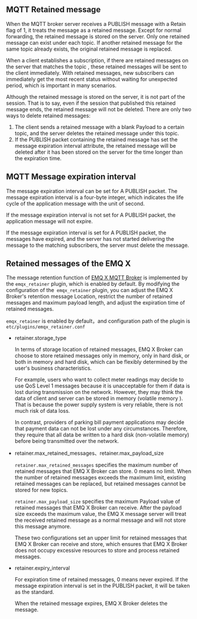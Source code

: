 
## MQTT Retained message

When the MQTT broker server receives a PUBLISH message with a Retain flag of 1, it treats the message as a retained message. Except for normal forwarding, the retained message is stored on the server. Only one retained message can exist under each topic. If another retained message for the same topic already exists, the original retained message is replaced.

When a client establishes a subscription, if there are retained messages on the server that matches the topic , these retained messages will be sent to the client immediately. With retained messages, new subscribers can immediately get the most recent status without waiting for unexpected period, which is important in many scenarios.

Although the retained message is stored on the server, it is not part of the session. That is to say, even if the session that published this retained message ends, the retained message will not be deleted. There are only two ways to delete retained messages:

1. The client sends a retained message with a blank Payload to a certain topic, and the server deletes the retained message under this topic.
2. If the PUBLISH packet containing the retained message has set the message expiration interval attribute, the retained message will be deleted after it has been stored on the server for the time longer than the expiration time.

## MQTT Message expiration interval

The message expiration interval can be set for A PUBLISH packet. The message expiration interval is a four-byte integer, which indicates the life cycle of the application message with the unit of second.

If the message expiration interval is not set for A PUBLISH packet, the application message will not expire.

If the message expiration interval is set for A PUBLISH packet, the messages have expired, and the server has not started delivering the message to the matching subscribers, the server must delete the message.

## Retained messages of the EMQ X

The message retention function of [EMQ X MQTT Broker](https://emqx.io) is implemented by the `emqx_retainer` plugin, which is enabled by default. By modifying the configuration of the` emqx_retainer` plugin, you can adjust the EMQ X Broker's retention message Location, restrict the number of retained messages and maximum payload length, and adjust the expiration time of retained messages.

`emqx_retainer` is enabled by default，and configuration path of the plugin is `etc/plugins/emqx_retainer.conf`

+ retainer.storage_type

  In terms of storage location of retained messages, EMQ X Broker can choose to store retained messages only in memory, only in hard disk, or both in memory and hard disk, which can be flexibly determined by the user's business characteristics.

  For example, users who want to collect meter readings may decide to use QoS Level 1 messages because it is unacceptable for them if data is lost during transmission on the network. However, they may think the data of client and server can be stored in memory (volatile memory ). That is because the power supply system is very reliable, there is not much risk of data loss.

  In contrast, providers of parking bill payment applications may decide that payment data can not be lost under any circumstances. Therefore, they require that all data be written to a hard disk (non-volatile memory) before being transmitted over the network.

+ retainer.max_retained_messages、retainer.max_payload_size

  `retainer.max_retained_messages` specifies the maximum number of retained messages that EMQ X Broker can store. 0 means no limit. When the number of retained messages exceeds the maximum limit, existing retained messages can be replaced, but retained messages cannot be stored for new topics.

  `retainer.max_payload_size` specifies the maximum Payload value of retained messages that EMQ X Broker can receive. After the payload size exceeds the maximum value, the EMQ X message server will treat the received retained message as a normal message and will not store this message anymore.

  These two configurations set an upper limit for retained messages that EMQ X Broker can receive and store, which ensures that EMQ X Broker does not occupy excessive resources to store and process retained messages.

+ retainer.expiry_interval

  For expiration time of retained messages, 0 means never expired. If the message expiration interval is set in the PUBLISH packet, it will be taken as the standard.

  When the retained message expires, EMQ X Broker deletes the message.

